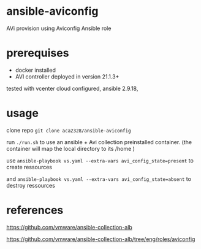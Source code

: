 # ansible-aviconfig
AVi provision using Aviconfig Ansible role

# prerequises
- docker installed
- AVI controller deployed in version 21.1.3+

tested with vcenter cloud configured, ansible 2.9.18, 


# usage
clone repo `git clone aca2328/ansible-aviconfig`

run `./run.sh` to use an ansible + Avi collection preinstalled container. (the container will map the local directory to its /home ) 

use `ansible-playbook vs.yaml --extra-vars avi_config_state=present` to create ressources 

and `ansible-playbook vs.yaml --extra-vars avi_config_state=absent` to destroy ressources

# references

https://github.com/vmware/ansible-collection-alb

https://github.com/vmware/ansible-collection-alb/tree/eng/roles/aviconfig
